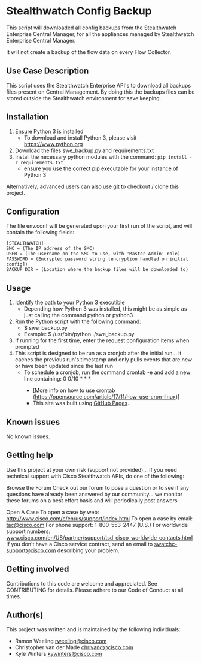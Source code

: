 # Stealthwatch Config Backup

This script will downloaded all config backups from the Stealthwatch Enterprise Central Manager,
for all the appliances managed by Stealthwatch Enterprise Central Manager.

It will not create a backup of the flow data on every Flow Collector.

## Use Case Description

This script uses the Stealthwatch Enterprise API's to download all backups files present on Central Management.
By doing this the backups files can be stored outside the Stealthwatch environment for save keeping.

## Installation

1. Ensure Python 3 is installed
   - To download and install Python 3, please visit https://www.python.org
2. Download the files swe_backup.py and requirements.txt
3. Install the necessary python modules with the command: ``` pip install -r requirements.txt ```
   - ensure you use the correct pip executable for your instance of Python 3

Alternatively, advanced users can also use git to checkout / clone this project.

## Configuration

The file env.conf will be generated upon your first run of the script, and will contain the following fields:

```
[STEALTHWATCH]
SMC = (The IP address of the SMC)
USER = (The username on the SMC to use, with 'Master Admin' role)
PASSWORD = (Encrypted password string [encryption handled on initial config])
BACKUP_DIR = (Location where the backup files will be downloaded to)
```

## Usage

1. Identify the path to your Python 3 executible
   - Depending how Python 3 was installed, this might be as simple as just calling the command python or python3
2. Run the Python script with the following command:
   - $ <PYTHON-PATH> swe_backup.py
   - Example: $ /usr/bin/python ./swe_backup.py
3. If running for the first time, enter the request configuration items when prompted
4. This script is designed to be run as a cronjob after the initial run... it caches the previous run's timestamp and only pulls events that are new or have been updated since the last run
   - To schedule a cronjob, run the command crontab -e and add a new line containing: 0 0/10 * * * <path-to-python-script>
     - [More info on how to use crontab (https://opensource.com/article/17/11/how-use-cron-linux)]
     - This site was built using [GitHub Pages](https://pages.github.com/).

## Known issues

No known issues.

## Getting help

Use this project at your own risk (support not provided)... If you need technical support with Cisco Stealthwatch APIs, do one of the following:

Browse the Forum
Check out our forum to pose a question or to see if any questions have already been answered by our community... we monitor these forums on a best effort basis and will periodically post answers

Open A Case
To open a case by web: http://www.cisco.com/c/en/us/support/index.html
To open a case by email: tac@cisco.com
For phone support: 1-800-553-2447 (U.S.)
For worldwide support numbers: www.cisco.com/en/US/partner/support/tsd_cisco_worldwide_contacts.html
If you don't have a Cisco service contract, send an email to swatchc-support@cisco.com describing your problem.

## Getting involved

Contributions to this code are welcome and appreciated. See CONTRIBUTING for details. Please adhere to our Code of Conduct at all times.

## Author(s)

This project was written and is maintained by the following individuals:

* Ramon Weeling <rweeling@cisco.com>
* Christopher van der Made <chrivand@cisco.com>
* Kyle Winters <kywinters@cisco.com>
